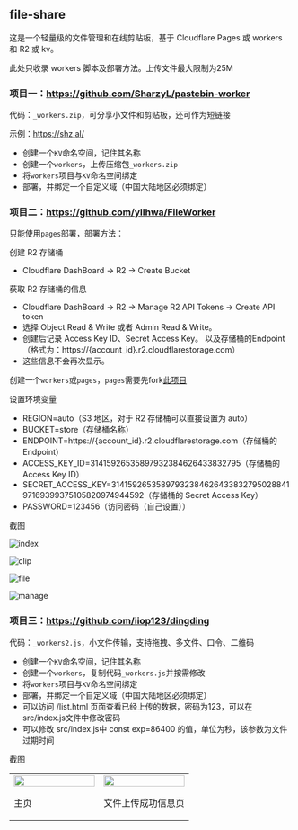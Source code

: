 ## file-share
这是一个轻量级的文件管理和在线剪贴板，基于 Cloudflare Pages 或 workers 和 R2 或 kv。  

此处只收录 workers 脚本及部署方法。上传文件最大限制为25M

### 项目一：https://github.com/SharzyL/pastebin-worker
代码：`_workers.zip`，可分享小文件和剪贴板，还可作为短链接

示例：https://shz.al/

- 创建一个`KV`命名空间，记住其名称
- 创建一个`workers`，上传压缩包`_workers.zip`
- 将`workers`项目与`KV`命名空间绑定
- 部署，并绑定一个自定义域（中国大陆地区必须绑定）

### 项目二：https://github.com/yllhwa/FileWorker
只能使用`pages`部署，部署方法：

创建 R2 存储桶  
- Cloudflare DashBoard -> R2 -> Create Bucket

获取 R2 存储桶的信息
- Cloudflare DashBoard -> R2 -> Manage R2 API Tokens -> Create API token
- 选择 Object Read & Write 或者 Admin Read & Write。
- 创建后记录 Access Key ID、Secret Access Key。 以及存储桶的Endpoint（格式为：https://{account_id}.r2.cloudflarestorage.com）
- 这些信息不会再次显示。

创建一个`workers`或`pages`，`pages`需要先fork[此项目](https://github.com/yllhwa/FileWorker)  

设置环境变量
- REGION=auto（S3 地区，对于 R2 存储桶可以直接设置为 auto）
- BUCKET=store（存储桶名称）
- ENDPOINT=https://{account_id}.r2.cloudflarestorage.com（存储桶的 Endpoint）
- ACCESS_KEY_ID=31415926535897932384626433832795（存储桶的 Access Key ID）
- SECRET_ACCESS_KEY=3141592653589793238462643383279502884197169399375105820974944592（存储桶的 Secret Access Key）
- PASSWORD=123456（访问密码（自己设置））

截图

![index](https://github.com/yllhwa/FileWorker/blob/main/README/index.png)

![clip](https://github.com/yllhwa/FileWorker/blob/main/README/clip.png)

![file](https://github.com/yllhwa/FileWorker/blob/main/README/file.png)

![manage](https://github.com/yllhwa/FileWorker/blob/main/README/manage.png)

### 项目三：https://github.com/iiop123/dingding
代码：`_workers2.js`，小文件传输，支持拖拽、多文件、口令、二维码

- 创建一个`KV`命名空间，记住其名称
- 创建一个`workers`，复制代码`_workers.js`并按需修改
- 将`workers`项目与`KV`命名空间绑定
- 部署，并绑定一个自定义域（中国大陆地区必须绑定）
- 可以访问 /list.html 页面查看已经上传的数据，密码为123，可以在 src/index.js文件中修改密码
- 可以修改 src/index.js中 const exp=86400 的值，单位为秒，该参数为文件过期时间

截图
<table width="100%">
<tr>
<td width="50%">
    <img src="https://f.pz.al/pzal/2023/02/09/3c020420b7b1d.jpg" width="100%"/>
    <p>主页 </p>
</td>
<td width="50%">
    <img src="https://f.pz.al/pzal/2023/02/09/e95544ff865f3.jpg" width="100%"/>
    <p>文件上传成功信息页</p>
</td>
</tr>
</table>
